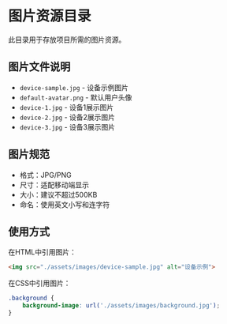 # 图片资源目录

此目录用于存放项目所需的图片资源。

## 图片文件说明

- `device-sample.jpg` - 设备示例图片
- `default-avatar.png` - 默认用户头像
- `device-1.jpg` - 设备1展示图片
- `device-2.jpg` - 设备2展示图片  
- `device-3.jpg` - 设备3展示图片

## 图片规范

- 格式：JPG/PNG
- 尺寸：适配移动端显示
- 大小：建议不超过500KB
- 命名：使用英文小写和连字符

## 使用方式

在HTML中引用图片：

```html
<img src="./assets/images/device-sample.jpg" alt="设备示例">
```

在CSS中引用图片：

```css
.background {
    background-image: url('./assets/images/background.jpg');
}